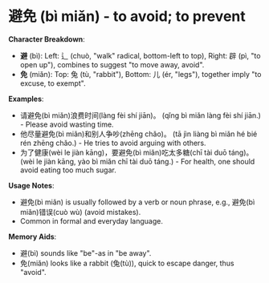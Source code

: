# **避免 (bì miǎn) - to avoid; to prevent**

**Character Breakdown**:  
- **避** (bì): Left: 辶 (chuò, "walk" radical, bottom-left to top), Right: 辟 (pì, "to open up"), combines to suggest "to move away, avoid".  
- **免** (miǎn): Top: 兔 (tù, "rabbit"), Bottom: 儿 (ér, "legs"), together imply "to excuse, to exempt".

**Examples**:  
- 请避免(bì miǎn)浪费时间(làng fèi shí jiān)。 (qǐng bì miǎn làng fèi shí jiān.) - Please avoid wasting time.  
- 他尽量避免(bì miǎn)和别人争吵(zhēng chǎo)。 (tā jìn liàng bì miǎn hé bié rén zhēng chǎo.) - He tries to avoid arguing with others.  
- 为了健康(wèi le jiàn kāng)，要避免(bì miǎn)吃太多糖(chī tài duō táng)。 (wèi le jiàn kāng, yào bì miǎn chī tài duō táng.) - For health, one should avoid eating too much sugar.

**Usage Notes**:  
- 避免(bì miǎn) is usually followed by a verb or noun phrase, e.g., 避免(bì miǎn)错误(cuò wù) (avoid mistakes).  
- Common in formal and everyday language.

**Memory Aids**:  
- 避(bì) sounds like "be"-as in "be away".  
- 免(miǎn) looks like a rabbit (兔(tù)), quick to escape danger, thus "avoid".